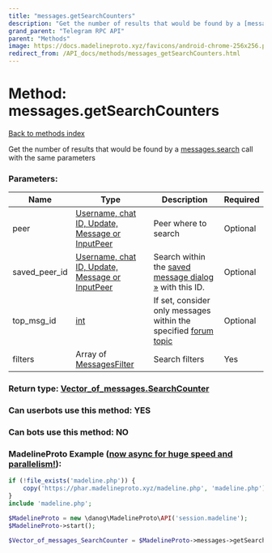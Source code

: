 ```yaml
---
title: "messages.getSearchCounters"
description: "Get the number of results that would be found by a [messages.search](../methods/messages.search.html) call with the same parameters"
grand_parent: "Telegram RPC API"
parent: "Methods"
image: https://docs.madelineproto.xyz/favicons/android-chrome-256x256.png
redirect_from: /API_docs/methods/messages_getSearchCounters.html
---
```

# Method: messages.getSearchCounters
[Back to methods index](index.html)



Get the number of results that would be found by a [messages.search](../methods/messages.search.html) call with the same parameters

### Parameters:

| Name     |    Type       | Description | Required |
|----------|---------------|-------------|----------|
|peer|[Username, chat ID, Update, Message or InputPeer](/API_docs/types/InputPeer.html) | Peer where to search | Optional|
|saved\_peer\_id|[Username, chat ID, Update, Message or InputPeer](/API_docs/types/InputPeer.html) | Search within the [saved message dialog »](https://core.telegram.org/api/saved-messages) with this ID. | Optional|
|top\_msg\_id|[int](/API_docs/types/int.html) | If set, consider only messages within the specified [forum topic](https://core.telegram.org/api/forum#forum-topics) | Optional|
|filters|Array of [MessagesFilter](/API_docs/types/MessagesFilter.html) | Search filters | Yes|


### Return type: [Vector\_of\_messages.SearchCounter](/API_docs/types/messages.SearchCounter.html)

### Can userbots use this method: **YES**

### Can bots use this method: **NO**


### MadelineProto Example ([now async for huge speed and parallelism!](https://docs.madelineproto.xyz/docs/ASYNC.html)):


```php
if (!file_exists('madeline.php')) {
    copy('https://phar.madelineproto.xyz/madeline.php', 'madeline.php');
}
include 'madeline.php';

$MadelineProto = new \danog\MadelineProto\API('session.madeline');
$MadelineProto->start();

$Vector_of_messages_SearchCounter = $MadelineProto->messages->getSearchCounters(peer: $InputPeer, saved_peer_id: $InputPeer, top_msg_id: $int, filters: [$MessagesFilter, $MessagesFilter], );
```

